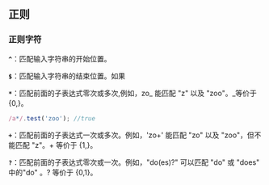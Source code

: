 ## 正则

### 正则字符

**`^`**：匹配输入字符串的开始位置。

**`$`**：匹配输入字符串的结束位置。如果

**`*`**：匹配前面的子表达式零次或多次,例如，zo_ 能匹配 "z" 以及 "zoo"。_等价于{0,}。

```js
/a*/.test('zoo'); //true
```

**`+`**：匹配前面的子表达式一次或多次。例如，'zo+' 能匹配 "zo" 以及 "zoo"，但不能匹配 "z"。+ 等价于 {1,}。

**`?`**：匹配前面的子表达式零次或一次。例如，"do\(es\)?" 可以匹配 "do" 或 "does" 中的"do" 。? 等价于 {0,1}。



